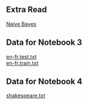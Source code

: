 ## Extra Read
[Naive Bayes](https://web.stanford.edu/~jurafsky/slp3/4.pdf)

## Data for Notebook 3
[en-fr.test.txt](https://github.com/palash04/Artificial-Intelligence/files/6720054/en-fr.test.txt) <br>
[en-fr.train.txt](https://github.com/palash04/Artificial-Intelligence/files/6720055/en-fr.train.txt)

## Data for Notebook 4
[shakespeare.txt](https://github.com/palash04/Artificial-Intelligence/files/6744904/shakespeare.txt)

